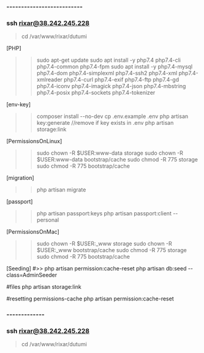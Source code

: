 
### --------------------------
### ssh rixar@38.242.245.228
> cd /var/www/rixar/dutumi

[PHP]
>> sudo apt-get update
>> sudo apt install -y php7.4 php7.4-cli php7.4-common php7.4-fpm
>> sudo apt install -y php7.4-mysql php7.4-dom php7.4-simplexml php7.4-ssh2 php7.4-xml php7.4-xmlreader php7.4-curl  php7.4-exif  php7.4-ftp php7.4-gd  php7.4-iconv php7.4-imagick php7.4-json  php7.4-mbstring php7.4-posix php7.4-sockets php7.4-tokenizer

[env-key]
>> composer install --no-dev
>> cp .env.example .env
>> php artisan key:generate //remove if key exists in .env
>> php artisan storage:link

[PermissionsOnLinux]
>> sudo chown -R $USER:www-data storage
>> sudo chown -R $USER:www-data bootstrap/cache
>> sudo chmod -R 775 storage
>> sudo chmod -R 775 bootstrap/cache

[migration]
>> php artisan migrate

[passport]
>> php artisan passport:keys
>> php artisan passport:client --personal

[PermissionsOnMac]
>> sudo chown -R $USER:_www storage
>> sudo chown -R $USER:_www bootstrap/cache
>> sudo chmod -R 775 storage
>> sudo chmod -R 775 bootstrap/cache

[Seeding]
#>> php artisan permission:cache-reset
php artisan db:seed --class=AdminSeeder

#files
php artisan storage:link

#resetting permissions-cache
php artisan permission:cache-reset

### -------------
### ssh rixar@38.242.245.228
> cd /var/www/rixar/dutumi


